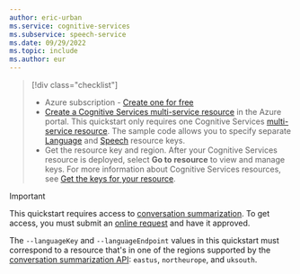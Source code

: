 ```yaml
---
author: eric-urban
ms.service: cognitive-services
ms.subservice: speech-service
ms.date: 09/29/2022
ms.topic: include
ms.author: eur
---
```


> [!div class="checklist"]
> * Azure subscription - [Create one for free](https://azure.microsoft.com/free/cognitive-services)
> * <a href="https://portal.azure.com/#create/Microsoft.CognitiveServicesAllInOne" title="Create a Cognitive Services resource"  target="_blank">Create a Cognitive Services multi-service resource</a> in the Azure portal. This quickstart only requires one Cognitive Services [multi-service resource](/azure/cognitive-services/cognitive-services-apis-create-account.md?tabs=multiservice#create-a-new-azure-cognitive-services-resource). The sample code allows you to specify separate <a href="https://portal.azure.com/#create/Microsoft.CognitiveServicesTextAnalytics"  title="Create a Language resource"  target="_blank">Language</a> and <a href="https://portal.azure.com/#create/Microsoft.CognitiveServicesSpeechServices"  title="Create a Speech resource"  target="_blank">Speech</a> resource keys.
> * Get the resource key and region. After your Cognitive Services resource is deployed, select **Go to resource** to view and manage keys. For more information about Cognitive Services resources, see [Get the keys for your resource](~/articles/cognitive-services/cognitive-services-apis-create-account.md#get-the-keys-for-your-resource). 

> [!IMPORTANT]
> This quickstart requires access to [conversation summarization](/azure/cognitive-services/language-service/summarization/how-to/conversation-summarization). To get access, you must submit an [online request](https://aka.ms/applyforconversationsummarization/) and have it approved. 
> 
> The `--languageKey` and `--languageEndpoint` values in this quickstart must correspond to a resource that's in one of the regions supported by the [conversation summarization API](https://aka.ms/convsumregions): `eastus`, `northeurope`, and `uksouth`. 
